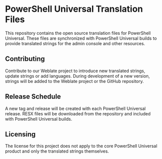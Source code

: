 # PowerShell Universal Translation Files

This repository contains the open source translation files for PowerShell Universal. These files are synchronized with PowerShell Universal builds to provide translated strings for the admin console and other resources. 

## Contributing

Contribute to our Weblate project to introduce new translated strings, update strings or add languages. During development of a new version, strings will be added to the Weblate project or the GitHub repository. 

## Release Schedule 

A new tag and release will be created with each PowerShell Universal release. RESX files will be downloaded from the repository and included with PowerShell Universal builds. 

## Licensing

The license for this project does not apply to the core PowerShell Universal product and only the translated strings themselves. 

